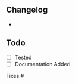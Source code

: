 ## Changelog
 - 

## Todo
 - [ ] Tested
 - [ ] Documentation Added

<!-- Optional. Only use this if the pull request fixes an issue. -->
Fixes #
